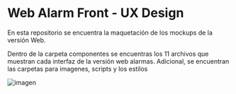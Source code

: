 # Web Alarm Front - UX Design

En esta repositorio se encuentra la maquetación de los mockups de la versión Web.


Dentro de la carpeta componentes se encuentras los 11 archivos que muestran cada interfaz de la versión web alarmas.
Adicional, se encuentran las carpetas para imagenes, scripts y los estilos

![imagen](https://user-images.githubusercontent.com/98822569/225511829-5e98b0d2-c72f-4986-8f5a-bfbc5f0d76df.png)
